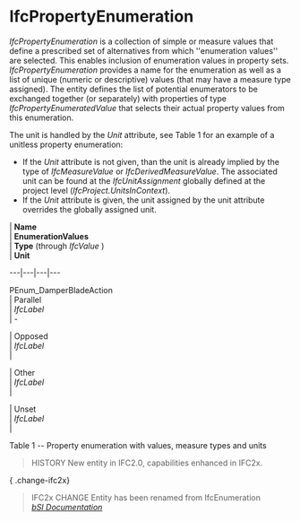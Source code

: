 IfcPropertyEnumeration
======================
_IfcPropertyEnumeration_ is a collection of simple or measure values that
define a prescribed set of alternatives from which ''enumeration values'' are
selected. This enables inclusion of enumeration values in property sets.
_IfcPropertyEnumeration_ provides a name for the enumeration as well as a list
of unique (numeric or descriptive) values (that may have a measure type
assigned). The entity defines the list of potential enumerators to be
exchanged together (or separately) with properties of type
_IfcPropertyEnumeratedValue_ that selects their actual property values from
this enumeration.  
  
The unit is handled by the _Unit_ attribute, see Table 1 for an example of a
unitless property enumeration:  
  
* If the _Unit_ attribute is not given, than the unit is already implied by the type of _IfcMeasureValue_ or _IfcDerivedMeasureValue_. The associated unit can be found at the _IfcUnitAssignment_ globally defined at the project level (_IfcProject.UnitsInContext_).  
* If the _Unit_ attribute is given, the unit assigned by the unit attribute overrides the globally assigned unit.  
  
  
  
  
  
  
  
  
| **Name**  
| **EnumerationValues**  
| **Type** (through _IfcValue_ )  
| **Unit**  
  
---|---|---|---  
  
  
PEnum_DamperBladeAction  
| Parallel  
| _IfcLabel_  
| -  
  
  
  
  
| Opposed  
| _IfcLabel_  
|  
  
  
  
  
| Other  
| _IfcLabel_  
|  
  
  
  
  
| Unset  
| _IfcLabel_  
|  
  
  
  
  
  
  
  

Table 1 -- Property enumeration with values, measure types and units

  
  
  
  
  
> HISTORY  New entity in IFC2.0, capabilities enhanced in IFC2x.  
  
{ .change-ifc2x}  
> IFC2x CHANGE  Entity has been renamed from IfcEnumeration  
[ _bSI
Documentation_](https://standards.buildingsmart.org/IFC/DEV/IFC4_2/FINAL/HTML/schema/ifcpropertyresource/lexical/ifcpropertyenumeration.htm)


